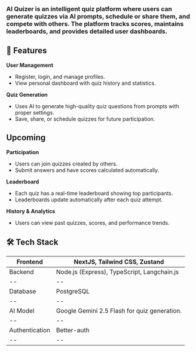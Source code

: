 ### AI Quizer is an intelligent quiz platform where users can generate quizzes via AI prompts, schedule or share them, and compete with others. The platform tracks scores, maintains leaderboards, and provides detailed user dashboards.

## 🌟 Features

**User Management**

- Register, login, and manage profiles.
- View personal dashboard with quiz history and statistics.

**Quiz Generation**

- Uses AI to generate high-quality quiz questions from prompts with proper settings.
- Save, share, or schedule quizzes for future participation.

## Upcoming

**Participation**

- Users can join quizzes created by others.
- Submit answers and have scores calculated automatically.

**Leaderboard**

- Each quiz has a real-time leaderboard showing top participants.
- Leaderboards update automatically after each quiz attempt.

**History & Analytics**

- Users can view past quizzes, scores, and performance trends.

## 🛠 Tech Stack

| Frontend       | NextJS, Tailwind CSS, Zustand                |
| -------------- | -------------------------------------------- |
| Backend        | Node.js (Express), TypeScript, Langchain.js  |
| --             | --                                           |
| Database       | PostgreSQL                                   |
| --             | --                                           |
| AI Model       | Google Gemini 2.5 Flash for quiz generation. |
| --             | --                                           |
| Authentication | Better-auth                                  |
| --             | --                                           |
